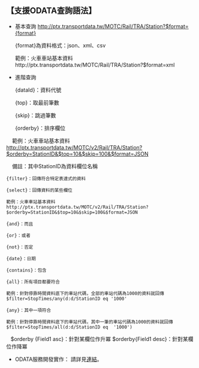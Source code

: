 ## 【支援ODATA查詢語法】

-  基本查詢
     http://ptx.transportdata.tw/MOTC/Rail/TRA/Station?$format={format}

     {format}為資料格式：json、xml、csv

     範例：火車車站基本資料http://ptx.transportdata.tw/MOTC/Rail/TRA/Station?$format=xml


-  進階查詢

     {dataId}：資料代號

     {top}：取最前筆數

     {skip}：跳過筆數

     {orderby}：排序欄位

     範例：火車車站基本資料 http://ptx.transportdata.tw/MOTC/v2/Rail/TRA/Station?$orderby=StationID&$top=10&$skip=100&$format=JSON 

     備註：其中StationID為資料欄位名稱

    {filter}：回傳符合特定表達式的資料
     
    {select}：回傳資料的某些欄位
    
    範例：火車車站基本資料 http://ptx.transportdata.tw/MOTC/v2/Rail/TRA/Station?$orderby=StationID&$top=10&$skip=100&$format=JSON 
          
    {and}：而且
     
    {or}：或者
     
    {not}：否定
     
    {date}：日期
     
    {contains}：包含
     
    {all}：所有項目都要符合 
     
    範例：針對停靠時間資料底下的車站代碼，全部的車站代碼為1000的資料就回傳  $filter=StopTimes/any(d:d/StationID eq '1000'

    {any}：其中一項符合
     
    範例：針對停靠時間資料底下的車站代碼，其中一筆的車站代碼為1000的資料就回傳 $filter=StopTimes/all(d:d/StationID eq  '1000') 
     
    $orderby {Field1 asc}：針對某欄位作升冪 
    $orderby{Field1 desc}：針對某欄位作降冪

-  ODATA服務開發實作： 請詳見[連結](http://ptx.transportdata.tw/ptx/Download/公共運輸整合資訊平台資料服務開發實作.pdf)。
